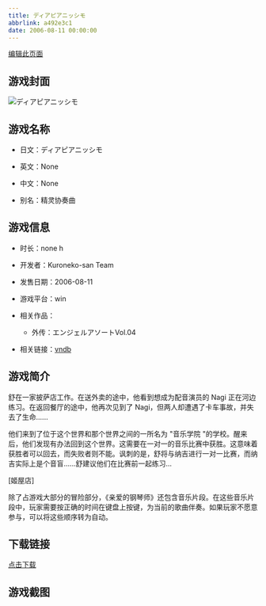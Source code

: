 ```yaml
---
title: ディアピアニッシモ
abbrlink: a492e3c1
date: 2006-08-11 00:00:00
---
```

[编辑此页面](https://github.com/ACG-3/ADV3-source/blob/main/source/_posts/%E3%83%87%E3%82%A3%E3%82%A2%E3%83%94%E3%82%A2%E3%83%8B%E3%83%83%E3%82%B7%E3%83%A2.md)

## 游戏封面

![ディアピアニッシモ](https://pan.timero.xyz/d/onedrive/img_lib_001/%E3%83%87%E3%82%A3%E3%82%A2%E3%83%94%E3%82%A2%E3%83%8B%E3%83%83%E3%82%B7%E3%83%A2_cover.avif)


## 游戏名称

- 日文：ディアピアニッシモ
- 英文：None
- 中文：None

- 别名：精灵协奏曲


## 游戏信息

- 时长：none h
- 开发者：Kuroneko-san Team
- 发售日期：2006-08-11
- 游戏平台：win
- 相关作品：
   - 外传：エンジェルアソートVol.04

- 相关链接：[vndb](https://vndb.org/v674)


## 游戏简介

舒在一家披萨店工作。在送外卖的途中，他看到想成为配音演员的 Nagi 正在河边练习。在返回餐厅的途中，他再次见到了 Nagi，但两人却遭遇了卡车事故，并失去了生命......

他们来到了位于这个世界和那个世界之间的一所名为 "音乐学院 "的学校。醒来后，他们发现有办法回到这个世界。这需要在一对一的音乐比赛中获胜。这意味着获胜者可以回去，而失败者则不能。讽刺的是，舒将与纳吉进行一对一比赛，而纳吉实际上是个音盲......舒建议他们在比赛前一起练习...

[姬屋店]

除了占游戏大部分的冒险部分，《亲爱的钢琴师》还包含音乐片段。在这些音乐片段中，玩家需要按正确的时间在键盘上按键，为当前的歌曲伴奏。如果玩家不愿意参与，可以将这些顺序转为自动。


## 下载链接

[点击下载](https://pan.timero.xyz/onedrive/adv_lib_001/%E3%83%87%E3%82%A3%E3%82%A2%E3%83%94%E3%82%A2%E3%83%8B%E3%83%83%E3%82%B7%E3%83%A2)


## 游戏截图


